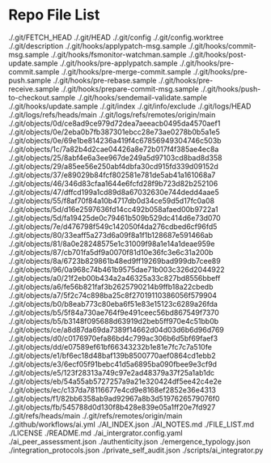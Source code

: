 # Repo File List
./.git/FETCH_HEAD
./.git/HEAD
./.git/config
./.git/config.worktree
./.git/description
./.git/hooks/applypatch-msg.sample
./.git/hooks/commit-msg.sample
./.git/hooks/fsmonitor-watchman.sample
./.git/hooks/post-update.sample
./.git/hooks/pre-applypatch.sample
./.git/hooks/pre-commit.sample
./.git/hooks/pre-merge-commit.sample
./.git/hooks/pre-push.sample
./.git/hooks/pre-rebase.sample
./.git/hooks/pre-receive.sample
./.git/hooks/prepare-commit-msg.sample
./.git/hooks/push-to-checkout.sample
./.git/hooks/sendemail-validate.sample
./.git/hooks/update.sample
./.git/index
./.git/info/exclude
./.git/logs/HEAD
./.git/logs/refs/heads/main
./.git/logs/refs/remotes/origin/main
./.git/objects/0d/ce8ad9ce979d72dea7aeeacb0495da4570aef1
./.git/objects/0e/2eba0b7fb387301ebcc28e73ae0278b0b5a1e5
./.git/objects/0e/69e1be814236a419f4c67856949304746c503b
./.git/objects/1c/7a82b4d2cae04426a8e72b017f4f385ae4ec8a
./.git/objects/25/8abf4e6a3ee967de249a5d97103cd8bad8d358
./.git/objects/29/a85ee56e250abf4dbfa30cd915fd339d09152d
./.git/objects/37/e89029b84fcf802581e781de5ab41a161068a7
./.git/objects/46/346d83cfaa1644e6fcfd28f9b723d82b252106
./.git/objects/47/dffcd199a1cd89d8a67032630e744dedd4aae5
./.git/objects/55/f8af70f84a10b4717db0d34ce59d5d17fc0a08
./.git/objects/5d/d16e2597636fd14cc492b058afaed00b9722a1
./.git/objects/5d/fa19425de0c79461b509b529dc414d6e73d070
./.git/objects/7e/d476798f549c142050f4da276cdbed6cf96fd5
./.git/objects/80/33eaff5a273d6a09f8a1f1b128687e591466ab
./.git/objects/81/8a0e28248575e1c31009f98a1e14a1deae959e
./.git/objects/87/cb701fa5df9a0070f81d10e36fc3e6c31a200b
./.git/objects/8a/6723b829861b48ed9ff19269bad999db7cee89
./.git/objects/96/0a968c74b461b9575dae71b003c326d2044922
./.git/objects/a0/21f2eb00b434a2a46325a33c827bd8556bbeff
./.git/objects/a6/fe56b821faf3b2625790214b9ffb18a22cbedb
./.git/objects/a7/5f2c74c898ba25c8f27019110386056f579904
./.git/objects/b0/b8eab773c80eba6f51e83e15123c6289a26fda
./.git/objects/b5/5f84a730ae764f9e491ceec56bd867549f7370
./.git/objects/b5/b3148f095688d63919d2beb5ff970e4c51bb0b
./.git/objects/ce/a8d87da69da7389f14662d04d03d6b6d96d769
./.git/objects/d0/c0176970efa86bd4c799ac306b6d5bf69faef3
./.git/objects/dd/e07589ef61bf66343232b1e81e7fc7c7a510fe
./.git/objects/e1/bf6ec18d48baf139b8500770aef0864cd1ebb2
./.git/objects/e3/6ecf05f91bebc41d5a6895ba090fbee9e3cf9d
./.git/objects/e5/123f28313a749c97e2ad48379a37f25a1ab1dc
./.git/objects/eb/54a55ab5727257a9a21e320424df5ee42c4e2e
./.git/objects/ec/c137da78116677e4cd9e8168ef2852e36e4313
./.git/objects/f1/82bb6358ab9ad92967a8b3d5197626579076f0
./.git/objects/fb/545788d0d130f8b428e839e05a1ff20e7fd927
./.git/refs/heads/main
./.git/refs/remotes/origin/main
./.github/workflows/ai.yml
./AI_INDEX.json
./AI_NOTES.md
./FILE_LIST.md
./LICENSE
./README.md
./ai_intergrator.config.yaml
./ai_peer_assessment.json
./authenticity.json
./emergence_typology.json
./integration_protocols.json
./private_self_audit.json
./scripts/ai_integrator.py
